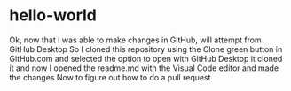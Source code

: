 # hello-world
Ok, now that I was able to make changes in GitHub, will attempt from GitHub Desktop
So I cloned this repository using the Clone green button in GitHub.com and selected the option to open with GitHub Desktop
it cloned it and now I opened the readme.md with the Visual Code editor and made the changes
Now to figure out how to do a pull request
